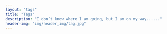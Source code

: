 ```yaml
---
layout: "tags"
title: "Tags"
description: "I don’t know where I am going, but I am on my way......"
header-img: "img/header_img/tag.jpg"
---
```

